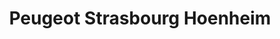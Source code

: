 ---
title: "Peugeot Strasbourg Hoenheim"
url: /hoenheim/peugeot-strasbourg-hoenheim/
shop: voiture
---
